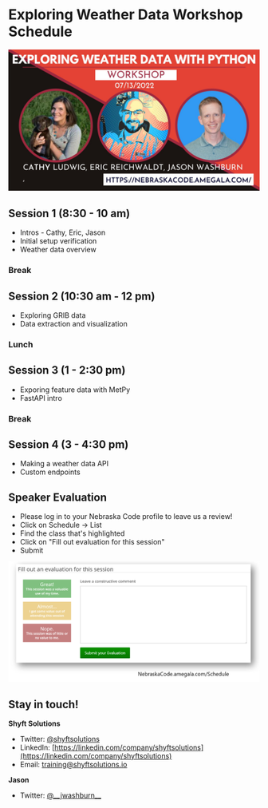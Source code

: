 # Exploring Weather Data Workshop Schedule

![Speakers](img/speakers.jpeg)

## Session 1 (8:30 - 10 am)
- Intros - Cathy, Eric, Jason
- Initial setup verification
- Weather data overview

### Break

## Session 2 (10:30 am - 12 pm)
- Exploring GRIB data
- Data extraction and visualization

### Lunch

## Session 3 (1 - 2:30 pm)
- Exporing feature data with MetPy
- FastAPI intro

### Break

## Session 4 (3 - 4:30 pm)
- Making a weather data API
- Custom endpoints

## Speaker Evaluation
- Please log in to your Nebraska Code profile to leave us a review!
- Click on Schedule -> List
- Find the class that's highlighted
- Click on "Fill out evaluation for this session"
- Submit

![Speaker eval](img/eval.png)

## Stay in touch!

**Shyft Solutions** 
- Twitter: [@shyftsolutions](https://twitter.com/shyftsolutions)
- LinkedIn: [https://linkedin.com/company/shyftsolutions](https://linkedin.com/company/shyftsolutions)
- Email: training@shyftsolutions.io

**Jason**
- Twitter: [@\_\_jwashburn__](https://twitter.com/__jwashburn__)
